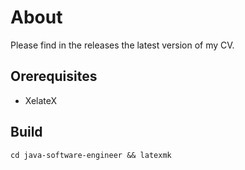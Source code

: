 # About
Please find in the releases the latest version of my CV.

## Orerequisites
* XelateX

## Build

    cd java-software-engineer && latexmk
